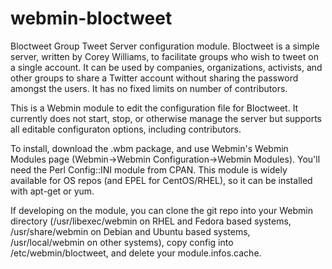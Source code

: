webmin-bloctweet
================

Bloctweet Group Tweet Server configuration module. Bloctweet is a simple server, written by Corey Williams, to facilitate groups who wish to tweet on a single account. It can be used by companies, organizations, activists, and other groups to share a Twitter account without sharing the password amongst the users. It has no fixed limits on number of contributors.

This is a Webmin module to edit the configuration file for Bloctweet. It currently does not start, stop,
or otherwise manage the server but supports all editable configuraton options, including contributors.

To install, download the .wbm package, and use Webmin's Webmin Modules page (Webmin->Webmin Configuration->Webmin Modules). You'll need the Perl Config::INI module from CPAN. This module is widely available for OS repos (and EPEL for CentOS/RHEL), so it can be installed with apt-get or yum.

If developing on the module, you can clone the git repo into your Webmin directory (/usr/libexec/webmin on RHEL and Fedora based systems, /usr/share/webmin on Debian and Ubuntu based systems, /usr/local/webmin on other systems), copy config into /etc/webmin/bloctweet, and delete your module.infos.cache.
